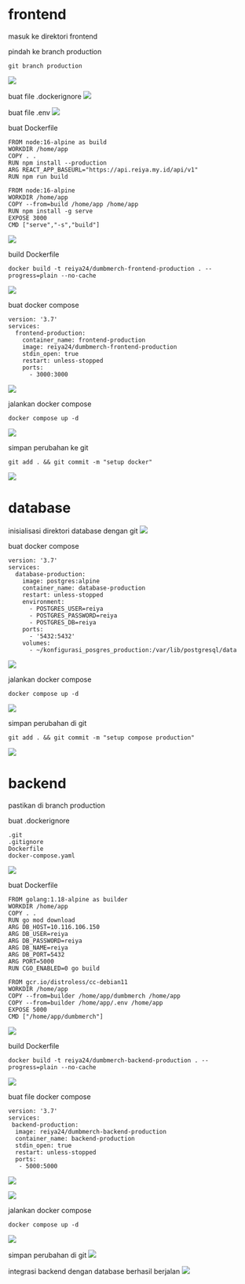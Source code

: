 # frontend
masuk ke direktori frontend

pindah ke branch production
```shell
git branch production
```
![](.10setup_production_images/8b1951ad.png)

buat file .dockerignore
![](.10setup_production_images/038d7235.png)

buat file .env
![](.10setup_production_images/969a445a.png)

buat Dockerfile
```shell
FROM node:16-alpine as build
WORKDIR /home/app
COPY . .
RUN npm install --production
ARG REACT_APP_BASEURL="https://api.reiya.my.id/api/v1"
RUN npm run build

FROM node:16-alpine
WORKDIR /home/app
COPY --from=build /home/app /home/app
RUN npm install -g serve
EXPOSE 3000
CMD ["serve","-s","build"]
```
![](.10setup_production_images/510cf666.png)

build Dockerfile
```shell
docker build -t reiya24/dumbmerch-frontend-production . --progress=plain --no-cache
```
![](.10setup_production_images/ec0d1031.png)

buat docker compose
```shell
version: '3.7'
services:
  frontend-production:
    container_name: frontend-production
    image: reiya24/dumbmerch-frontend-production
    stdin_open: true
    restart: unless-stopped
    ports:
      - 3000:3000
```
![](.10setup_production_images/5d8f646c.png)

jalankan docker compose
```shell
docker compose up -d
```
![](.10setup_production_images/455b76e8.png)

simpan perubahan ke git
```shell
git add . && git commit -m "setup docker"
```
![](.10setup_production_images/829428fb.png)

# database

inisialisasi direktori database dengan git
![](.10setup_production_images/5dcc890a.png)

buat docker compose
```shell
version: '3.7'
services:
  database-production:
    image: postgres:alpine
    container_name: database-production
    restart: unless-stopped
    environment:
      - POSTGRES_USER=reiya
      - POSTGRES_PASSWORD=reiya
      - POSTGRES_DB=reiya
    ports:
      - '5432:5432'
    volumes:
      - ~/konfigurasi_posgres_production:/var/lib/postgresql/data
```
![](.10setup_production_images/bc004d7c.png)

jalankan docker compose
```shell
docker compose up -d
```
![](.10setup_production_images/c92e8983.png)

simpan perubahan di git
```shell
git add . && git commit -m "setup compose production"
```
![](.10setup_production_images/fae81adc.png)

# backend

pastikan di branch production

buat .dockerignore
```shell
.git
.gitignore
Dockerfile
docker-compose.yaml
```
![](.10setup_production_images/c9e7dfd7.png)

buat Dockerfile
```shell
FROM golang:1.18-alpine as builder
WORKDIR /home/app
COPY . .
RUN go mod download
ARG DB_HOST=10.116.106.150
ARG DB_USER=reiya
ARG DB_PASSWORD=reiya
ARG DB_NAME=reiya
ARG DB_PORT=5432
ARG PORT=5000
RUN CGO_ENABLED=0 go build

FROM gcr.io/distroless/cc-debian11
WORKDIR /home/app
COPY --from=builder /home/app/dumbmerch /home/app
COPY --from=builder /home/app/.env /home/app
EXPOSE 5000
CMD ["/home/app/dumbmerch"]
```
![](.10setup_production_images/c0281024.png)

build Dockerfile
```shell
docker build -t reiya24/dumbmerch-backend-production . --progress=plain --no-cache
```
![](.10setup_production_images/c5ee3c6d.png)

buat file docker compose
```shell
version: '3.7'
services:
 backend-production:
  image: reiya24/dumbmerch-backend-production
  container_name: backend-production
  stdin_open: true
  restart: unless-stopped
  ports:
   - 5000:5000
```
![](.10setup_production_images/f34fc58d.png)

![](.10setup_production_images/bf8e6ef4.png)

jalankan docker compose
```shell
docker compose up -d
```
![](.10setup_production_images/ac931c85.png)

simpan perubahan di git
![](.10setup_production_images/52482b50.png)

integrasi backend dengan database berhasil berjalan
![](.10setup_production_images/38e9dad1.png)

